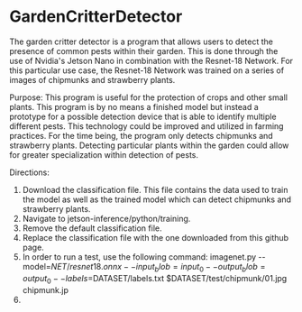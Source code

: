 # GardenCritterDetector

The garden critter detector is a program that allows users to detect the presence of common pests within their garden. This is done through the use of Nvidia's Jetson Nano in combination with the Resnet-18 Network. For this particular use case, the Resnet-18 Network was trained on a series of images of chipmunks and strawberry plants.

Purpose:
This program is useful for the protection of crops and other small plants. This program is by no means a finished model but instead a prototype for a possible detection device that is able to identify multiple different pests. This technology could be improved and utilized in farming practices. For the time being, the program only detects chipmunks and strawberry plants. Detecting particular plants within the garden could allow for greater specialization within detection of pests.


Directions:

1. Download the classification file. This file contains the data used to train the model as well as the trained model which can detect chipmunks and strawberry plants.
2. Navigate to jetson-inference/python/training.
3. Remove the default classification file.
4. Replace the classification file with the one downloaded from this github page.
5. In order to run a test, use the following command:
   imagenet.py --model=$NET/resnet18.onnx --input_blob=input_0 --output_blob=output_0 --labels=$DATASET/labels.txt $DATASET/test/chipmunk/01.jpg chipmunk.jp   
7. 
